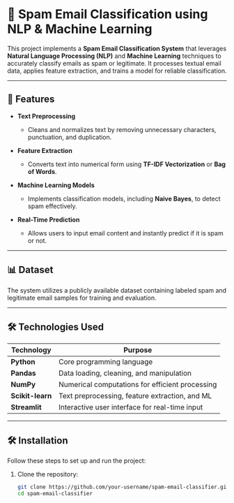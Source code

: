 # 📧 Spam Email Classification using NLP & Machine Learning  

This project implements a **Spam Email Classification System** that leverages **Natural Language Processing (NLP)** and **Machine Learning** techniques to accurately classify emails as spam or legitimate. It processes textual email data, applies feature extraction, and trains a model for reliable classification.

---

## 🚀 Features  

- **Text Preprocessing**  
  - Cleans and normalizes text by removing unnecessary characters, punctuation, and duplication.  

- **Feature Extraction**  
  - Converts text into numerical form using **TF-IDF Vectorization** or **Bag of Words**.  

- **Machine Learning Models**  
  - Implements classification models, including **Naive Bayes**, to detect spam effectively.  

- **Real-Time Prediction**  
  - Allows users to input email content and instantly predict if it is spam or not.

---

## 📊 Dataset  

The system utilizes a publicly available dataset containing labeled spam and legitimate email samples for training and evaluation.  

---

## 🛠️ Technologies Used  

| **Technology**     | **Purpose**                                     |  
|---------------------|-------------------------------------------------|  
| **Python**          | Core programming language                      |  
| **Pandas**          | Data loading, cleaning, and manipulation       |  
| **NumPy**           | Numerical computations for efficient processing|  
| **Scikit-learn**    | Text preprocessing, feature extraction, and ML |  
| **Streamlit**       | Interactive user interface for real-time input |  

---

## 🛠️ Installation  

Follow these steps to set up and run the project:  

1. Clone the repository:  
   ```bash
   git clone https://github.com/your-username/spam-email-classifier.git
   cd spam-email-classifier
